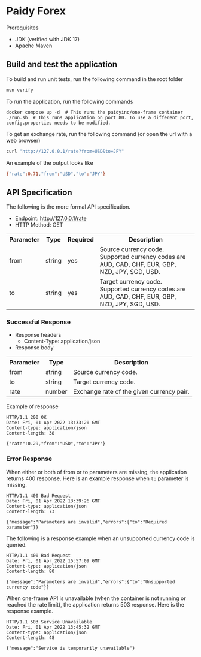# Paidy Forex

Prerequisites
* JDK (verified with JDK 17)
* Apache Maven

## Build and test the application
To build and run unit tests, run the following command in the root folder
```bash
mvn verify
```

To run the application, run the following commands
```
docker compose up -d  # This runs the paidyinc/one-frame container
./run.sh  # This runs application on port 80. To use a different port, config.properties needs to be modified.
```

To get an exchange rate, run the following command (or open the url with a web browser)
```bash
curl "http://127.0.0.1/rate?from=USD&to=JPY"
```

An example of the output looks like
```bash
{"rate":0.71,"from":"USD","to":"JPY"}
```

## API Specification
The following is the more formal API specification.

* Endpoint: http://127.0.0.1/rate
* HTTP Method: GET

<table>
  <tr>
   <th>
Parameter
   </th>
   <th>Type
   </th>
   <th>Required
   </th>
   <th>Description
   </th>
  </tr>
  <tr>
   <td>from
   </td>
   <td>string
   </td>
   <td>yes
   </td>
   <td>Source currency code. Supported currency codes are AUD, CAD, CHF, EUR, GBP, NZD, JPY, SGD, USD.
   </td>
  </tr>
  <tr>
   <td>to
   </td>
   <td>string
   </td>
   <td>yes
   </td>
   <td>Target currency code. Supported currency codes are AUD, CAD, CHF, EUR, GBP, NZD, JPY, SGD, USD.
    </td>
  </tr>
</table>

### Successful Response
* Response headers
  * Content-Type: application/json
* Response body
<table>
  <tr>
   <th>
Parameter
   </th>
   <th>Type
   </th>
   <th>Description
   </th>
  </tr>
  <tr>
   <td>from
   </td>
   <td>string
   </td>
   <td>Source currency code.
   </td>
  </tr>
  <tr>
   <td>to
   </td>
   <td>string
   </td>
   <td>Target currency code.
    </td>
  </tr>
  <tr>
   <td>rate
   </td>
   <td>number
   </td>
   <td>Exchange rate of the given currency pair.
    </td>
  </tr>
</table>

Example of response
```
HTTP/1.1 200 OK
Date: Fri, 01 Apr 2022 13:33:20 GMT
Content-type: application/json
Content-length: 38

{"rate":0.29,"from":"USD","to":"JPY"}
```
### Error Response
When either or both of from or to parameters are missing, the application returns 400 response. Here is an example response when `to` parameter is missing.

```
HTTP/1.1 400 Bad Request
Date: Fri, 01 Apr 2022 13:39:26 GMT
Content-type: application/json
Content-length: 73

{"message":"Parameters are invalid","errors":{"to":"Required parameter"}}
```

The following is a response example when an unsupported currency code is queried.
```
HTTP/1.1 400 Bad Request
Date: Fri, 01 Apr 2022 15:57:09 GMT
Content-type: application/json
Content-length: 80

{"message":"Parameters are invalid","errors":{"to":"Unsupported currency code"}}
```



When one-frame API is unavailable (when the container is not running or reached the rate limit), the application returns 503 response. Here is the response example.

```
HTTP/1.1 503 Service Unavailable
Date: Fri, 01 Apr 2022 13:45:32 GMT
Content-type: application/json
Content-length: 48

{"message":"Service is temporarily unavailable"}
```
